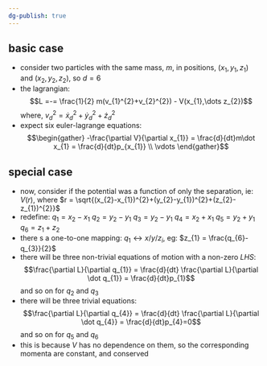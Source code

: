 ```yaml
---
dg-publish: true
---
```


## basic case
- consider two particles with the same mass, $m$, in positions, $(x_{1},y_{1},z_{1})$ and ${} (x_{2},y_{2},z_{2}) {}$, so $d=6$
- the lagrangian: 
$$L =-= \frac{1}{2} m(v_{1}^{2}+v_{2}^{2}) - V(x_{1},\dots z_{2})$$
	where, $v_{d}^{2}=\dot x_{d}^{2}+\dot y_{d}^{2}+\dot z_{d}^{2}$
- expect six euler-lagrange equations: 
$$\begin{gather}
	-\frac{\partial V}{\partial x_{1}} = \frac{d}{dt}m\dot x_{1} = \frac{d}{dt}p_{x_{1}} \\
	\vdots
\end{gather}$$
## special case
- now, consider if the potential was a function of only the separation, ie: $V(r)$, where $r = \sqrt{(x_{2}-x_{1})^{2}+(y_{2}-y_{1})^{2}+(z_{2}-z_{1})^{2}}$
- redefine:
	$q_{1}=x_{2}-x_{1}$
	${} q_{2}=y_{2}-y_{1} {}$
	$q_{3}=y_{2}-y_{1}$
	$q_{4}=x_{2}+x_{1}$
	${} q_{5}=y_{2}+y_{1} {}$
	$q_{6}=z_{1}+z_{2}$
- there s a one-to-one mapping: $q_{1}\leftrightarrow x/y/z_{i}$, eg: $z_{1} = \frac{q_{6}-q_{3}}{2}$ 
- there will be three non-trivial equations of motion with a non-zero $LHS:$ 
$$\frac{\partial L}{\partial q_{1}} = \frac{d}{dt} \frac{\partial L}{\partial \dot q_{1}} = \frac{d}{dt}p_{1}$$
	and so on for $q_{2}$ and $q_{3}$
- there will be three trivial equations: 
$$\frac{\partial L}{\partial q_{4}} = \frac{d}{dt} \frac{\partial L}{\partial \dot q_{4}} = \frac{d}{dt}p_{4}=0$$
	and so on for $q_{5}$ and $q_{6}$
- this is because $V$ has no dependence on them, so the corresponding momenta are constant, and conserved